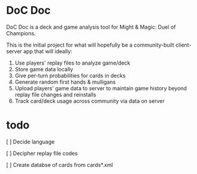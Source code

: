 DoC Doc
=======

DoC Doc is a deck and game analysis tool for Might &amp; Magic: Duel of Champions.

This is the initial project for what will hopefully be a community-built client-server app that will ideally:

1. Use players' replay files to analyze game/deck
2. Store game data locally
3. Give per-turn probabilities for cards in decks
4. Generate random first hands & mulligans
5. Upload players' game data to server to maintain game history beyond replay file changes and reinstalls
6. Track card/deck usage across community via data on server


todo
====

[ ] Decide language

[ ] Decipher replay file codes

[ ] Create databse of cards from cards*.xml

